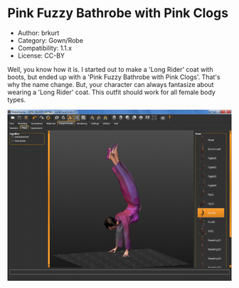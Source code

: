 # Pink Fuzzy Bathrobe with Pink Clogs

* Author: brkurt
* Category: Gown/Robe
* Compatibility: 1.1.x
* License: CC-BY

Well, you know how it is. I started out to make a 'Long Rider' coat with boots, but ended up with a 'Pink Fuzzy Bathrobe with Pink Clogs'.
That's why the name change.  But, your character can always fantasize about wearing a 'Long Rider' coat.  This outfit should work for all female body types. 

![Example](pinkFuzzyScreenShot1.png)

